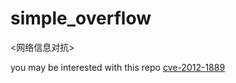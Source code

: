 # simple_overflow
&lt;网络信息对抗>

you may be interested with this repo [cve-2012-1889](https://github.com/l-iberty/cve-2012-1889)
